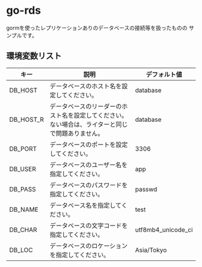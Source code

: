 # go-rds

gormを使ったレプリケーションありのデータベースの接続等を扱ったものの
サンプルです。

## 環境変数リスト

| キー | 説明 | デフォルト値 |
| - | - | - |
| DB_HOST | データベースのホスト名を設定してください。 | database |
| DB_HOST_R | データベースのリーダーのホスト名を設定してください。<br>ない場合は、ライターと同じで問題ありません。 | database |
| DB_PORT | データベースのポートを設定してください。 | 3306 |
| DB_USER | データベースのユーザー名を指定してください。 | app |
| DB_PASS | データベースのパスワードを指定してください。 | passwd |
| DB_NAME | データベース名を指定してください。 | test |
| DB_CHAR | データベースの文字コードを指定してください。 | utf8mb4_unicode_ci |
| DB_LOC | データベースのロケーションを指定してください。 | Asia/Tokyo |
